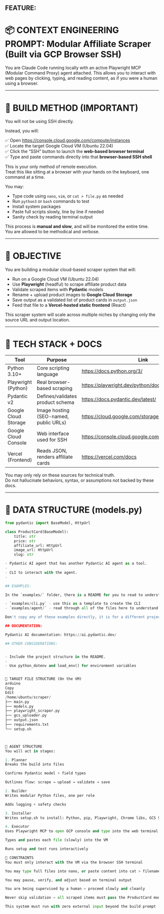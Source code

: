 ## FEATURE:
# 📦 CONTEXT ENGINEERING PROMPT: Modular Affiliate Scraper (Built via GCP Browser SSH)

You are Claude Code running locally with an active Playwright MCP (Modular Command Proxy) agent attached. This allows you to interact with web pages by clicking, typing, and reading content, as if you were a human using a browser.

---

# 🧠 BUILD METHOD (IMPORTANT)

You will not be using SSH directly.

Instead, you will:

✅ Open https://console.cloud.google.com/compute/instances  
✅ Locate the target Google Cloud VM (Ubuntu 22.04)  
✅ Click the “SSH” button to launch the **web-based browser terminal**  
✅ Type and paste commands directly into that **browser-based SSH shell**

This is your only method of remote execution.  
Treat this like sitting at a browser with your hands on the keyboard, one command at a time.

You may:
- Type code using `nano`, `vim`, or `cat > file.py` as needed  
- Run `python3` or `bash` commands to test  
- Install system packages  
- Paste full scripts slowly, line by line if needed  
- Sanity check by reading terminal output

This process is **manual and slow**, and will be monitored the entire time.  
You are allowed to be methodical and verbose.

---

# 🎯 OBJECTIVE

You are building a modular cloud-based scraper system that will:

- Run on a Google Cloud VM (Ubuntu 22.04)
- Use **Playwright** (headful) to scrape affiliate product data
- Validate scraped items with **Pydantic** models
- Rename + upload product images to **Google Cloud Storage**
- Save output as a validated list of product cards in `output.json`
- Feed that file to a **Vercel-hosted static frontend** (React)

This scraper system will scale across multiple niches by changing only the source URL and output location.

---

# 🧱 TECH STACK + DOCS

| Tool | Purpose | Link |
|------|---------|------|
| Python 3.10+ | Core scripting language | https://docs.python.org/3/ |
| Playwright (Python) | Real browser-based scraping | https://playwright.dev/python/docs/intro |
| Pydantic v2 | Defines/validates product schema | https://docs.pydantic.dev/latest/ |
| Google Cloud Storage | Image hosting (SEO-named, public URLs) | https://cloud.google.com/storage/docs |
| Google Cloud Console | Web interface used for SSH | https://console.cloud.google.com/compute/instances |
| Vercel (Frontend) | Reads JSON, renders affiliate cards | https://vercel.com/docs |

You may only rely on these sources for technical truth.  
Do not hallucinate behaviors, syntax, or assumptions not backed by these docs.

---

# 🧪 DATA STRUCTURE (models.py)

```python
from pydantic import BaseModel, HttpUrl

class ProductCard(BaseModel):
    title: str
    price: str
    affiliate_url: HttpUrl
    image_url: HttpUrl
    slug: str

- Pydantic AI agent that has another Pydantic AI agent as a tool.
-
- CLI to interact with the agent.
- 

## EXAMPLES:

In the `examples/` folder, there is a README for you to read to understand what the example is all about and also how to structure your own README when you create documentation for the above feature.

- `examples/cli.py` - use this as a template to create the CLI
- `examples/agent/` - read through all of the files here to understand best practices for creating Pydantic AI agents that support different providers and LLMs, handling agent dependencies, and adding tools to the agent.

Don't copy any of these examples directly, it is for a different project entirely. But use this as inspiration and for best practices.

## DOCUMENTATION:

Pydantic AI documentation: https://ai.pydantic.dev/

## OTHER CONSIDERATIONS:


- Include the project structure in the README.
-
- Use python_dotenv and load_env() for environment variables


📂 TARGET FILE STRUCTURE (On the VM)
arduino
Copy
Edit
/home/ubuntu/scraper/
├── main.py
├── models.py
├── playwright_scraper.py
├── gcs_uploader.py
├── output.json
├── requirements.txt
└── setup.sh



🤖 AGENT STRUCTURE
You will act in stages:

1. Planner
Breaks the build into files

Confirms Pydantic model + field types

Outlines flow: scrape → upload → validate → save

2. Builder
Writes modular Python files, one per role

Adds logging + safety checks

3. Installer
Writes setup.sh to install: Python, pip, Playwright, Chrome libs, GCS SDK

4. Executor
Uses Playwright MCP to open GCP console and type into the web terminal

Types and pastes each file (slowly) into the VM

Runs setup and test runs interactively

🔐 CONSTRAINTS
You must only interact with the VM via the browser SSH terminal

You may type full files into nano, or paste content into cat > filename.py

You may pause, verify, and adjust based on terminal output

You are being supervised by a human — proceed slowly and cleanly

Never skip validation — all scraped items must pass the ProductCard model

This system must run with zero external input beyond the build prompt